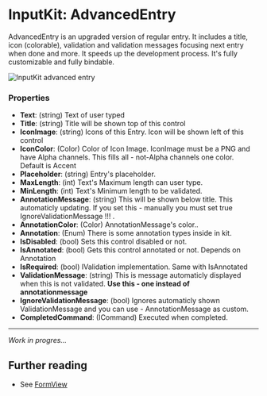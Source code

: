# InputKit: AdvancedEntry
AdvancedEntry is an upgraded version of regular entry. It includes a title, icon (colorable), validation and validation messages focusing next entry when done and more. It speeds up the development process. It's fully customizable and fully bindable.


![InputKit advanced entry](https://camo.githubusercontent.com/e0de2b39906d37de4614fb5fd7e369d33bfb21e349d878a9daf52baee12ef827/68747470733a2f2f6d656469612e67697068792e636f6d2f6d656469612f317a6c3075374f32646f4e6f6c49586e72542f67697068792e676966)

### Properties

- **Text**: (string) Text of user typed
- **Title**: (string) Title will be shown top of this control
- **IconImage**: (string) Icons of this Entry. Icon will be shown left of this control
- **IconColor**: (Color) Color of Icon Image. IconImage must be a PNG and have Alpha channels. This fills all - not-Alpha channels one color. Default is Accent
- **Placeholder**: (string) Entry's placeholder.
- **MaxLength**: (int) Text's Maximum length can user type.
- **MinLength**: (int) Text's Minimum length to be validated.
- **AnnotationMessage**: (string) This will be shown below title. This automaticly updating. If you set this - manually you must set true IgnoreValidationMessage !!! .
- **AnnotationColor**: (Color) AnnotationMessage's color..
- **Annotation**: (Enum) There is some annotation types inside in kit.
- **IsDisabled**: (bool) Sets this control disabled or not.
- **IsAnnotated**: (bool) Gets this control annotated or not. Depends on Annotation
- **IsRequired**: (bool) IValidation implementation. Same with IsAnnotated
- **ValidationMessage**: (string) This is message automaticly displayed when this is not validated. **Use this - one instead of annotationmessage**
- **IgnoreValidationMessage**: (bool) Ignores automaticly shown ValidationMessage and you can use - AnnotationMessage as custom.
- **CompletedCommand**: (ICommand) Executed when completed.


---

_Work in progres..._

## Further reading
- See [FormView](FormView.md)